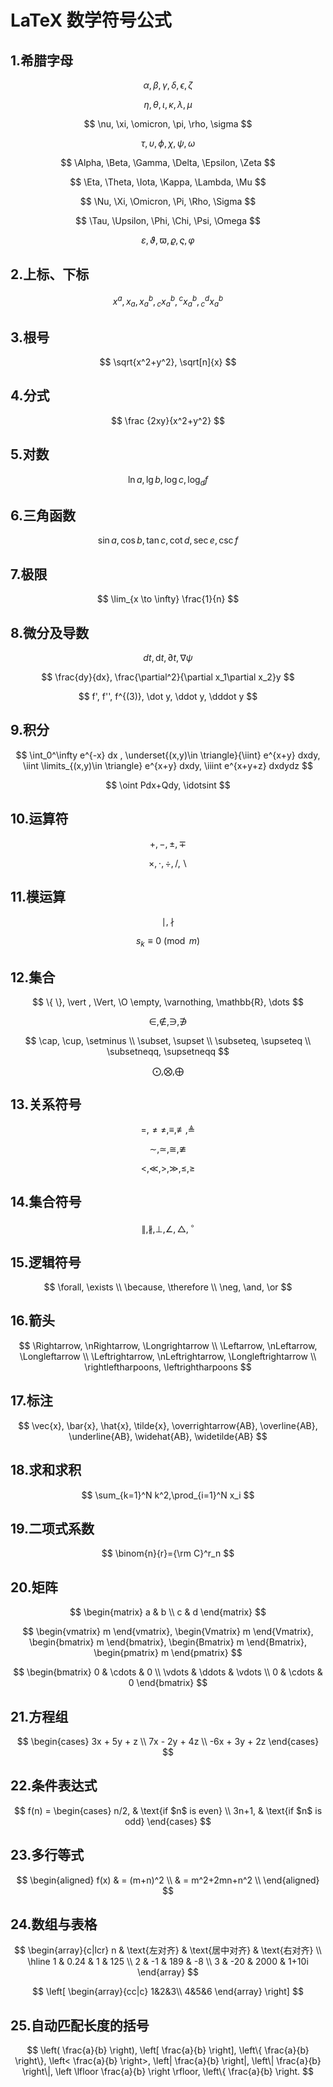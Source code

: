 # LaTeX 数学符号公式

## 1.希腊字母

$$
\alpha, \beta, \gamma, \delta, \epsilon, \zeta
$$

$$
\eta, \theta, \iota, \kappa, \lambda, \mu
$$

$$
\nu, \xi, \omicron, \pi, \rho, \sigma
$$

$$
\tau, \upsilon, \phi, \chi, \psi, \omega
$$

$$
\Alpha, \Beta, \Gamma, \Delta, \Epsilon, \Zeta
$$

$$
\Eta, \Theta, \Iota, \Kappa, \Lambda, \Mu
$$

$$
\Nu, \Xi, \Omicron, \Pi, \Rho, \Sigma
$$

$$
\Tau, \Upsilon, \Phi, \Chi, \Psi, \Omega
$$

$$
\varepsilon, \vartheta, \varpi, \varrho, \varsigma, \varphi
$$

## 2.上标、下标

$$
x^a,
x_a,
x^b_a,
{}_cx_a^b,
{}^cx_a^b,
{}_c^dx_a^b
$$

## 3.根号

$$
\sqrt{x^2+y^2}, \sqrt[n]{x}
$$

## 4.分式

$$
\frac {2xy}{x^2+y^2}
$$

## 5.对数

$$
\ln a, \lg b, \log c, \log_{d}f
$$

## 6.三角函数

$$
\sin a, \cos b, \tan c, \cot d, \sec e, \csc f
$$

## 7.极限

$$
\lim_{x \to \infty} \frac{1}{n}
$$

## 8.微分及导数

$$
dt, \mathrm{d}t, \partial t, \nabla\psi
$$

$$
\frac{dy}{dx},
\frac{\partial^2}{\partial x_1\partial x_2}y
$$

$$
f', f'', f^{(3)}, \dot y, \ddot y, \dddot y
$$

## 9.积分

$$
\int_0^\infty e^{-x} dx ,
\underset{(x,y)\in \triangle}{\iint} e^{x+y} dxdy,
\iint \limits_{(x,y)\in \triangle} e^{x+y} dxdy,
\iiint e^{x+y+z} dxdydz
$$

$$
\oint Pdx+Qdy, \idotsint
$$

## 10.运算符

$$
   +, -, \pm, \mp
$$

$$
\times, \cdot, \div, /, \backslash
$$

## 11.模运算

$$
\mid, \nmid
$$

$$
s_k \equiv 0 \pmod{m}
$$

## 12.集合

$$
\{ \}, \vert , \Vert, \O \empty, \varnothing, \mathbb{R}, \dots
$$

$$
\in, \not\in, \ni, \not\ni
$$

$$
\cap, \cup, \setminus \\
\subset, \supset \\
\subseteq, \supseteq \\
\subsetneqq, \supsetneqq
$$

$$
\bigodot, \bigotimes, \bigoplus
$$

## 13.关系符号

$$
=, \ne \neq, \equiv, \not\equiv, \triangleq
$$

$$
\sim, \simeq, \cong, \ncong
$$

$$
<, \ll, >, \gg, \leq, \geq
$$

## 14.集合符号

$$
\parallel, \nparallel, \perp, \angle, \triangle, {}^\circ
$$

## 15.逻辑符号

$$
\forall, \exists \\
\because, \therefore \\
\neg, \and, \or
$$

## 16.箭头

$$
\Rightarrow, \nRightarrow, \Longrightarrow \\
\Leftarrow, \nLeftarrow, \Longleftarrow \\
\Leftrightarrow, \nLeftrightarrow, \Longleftrightarrow \\
\rightleftharpoons, \leftrightharpoons
$$

## 17.标注

$$
\vec{x}, \bar{x}, \hat{x}, \tilde{x},
\overrightarrow{AB}, \overline{AB}, \underline{AB}, \widehat{AB}, \widetilde{AB}
$$

## 18.求和求积

$$
\sum_{k=1}^N k^2,\prod_{i=1}^N x_i
$$

## 19.二项式系数

$$
\binom{n}{r}={\rm C}^r_n
$$

## 20.矩阵

$$
\begin{matrix}
a & b \\
c & d
\end{matrix}
$$

$$
\begin{vmatrix} m \end{vmatrix},
\begin{Vmatrix} m \end{Vmatrix},
\begin{bmatrix} m \end{bmatrix},
\begin{Bmatrix} m \end{Bmatrix},
\begin{pmatrix} m \end{pmatrix}
$$

$$
\begin{bmatrix}
0      & \cdots & 0      \\
\vdots & \ddots & \vdots \\
0      & \cdots & 0
\end{bmatrix}
$$

## 21.方程组

$$
\begin{cases}
3x + 5y +  z \\
7x - 2y + 4z \\
-6x + 3y + 2z
\end{cases}
$$

## 22.条件表达式

$$
f(n) =
\begin{cases}
n/2,  & \text{if $n$ is even} \\
3n+1, & \text{if $n$ is odd}
\end{cases}
$$

## 23.多行等式

$$
\begin{aligned}
f(x) & = (m+n)^2 \\
     & = m^2+2mn+n^2 \\
\end{aligned}
$$

## 24.数组与表格

$$
\begin{array}{c|lcr}
n & \text{左对齐} & \text{居中对齐} & \text{右对齐} \\
\hline
1 & 0.24 & 1 & 125 \\
2 & -1 & 189 & -8 \\
3 & -20 & 2000 & 1+10i
\end{array}
$$

$$
\left[
    \begin{array}{cc|c}
      1&2&3\\
      4&5&6
    \end{array}
\right]
$$

## 25.自动匹配长度的括号

$$
\left( \frac{a}{b} \right),
\left[ \frac{a}{b} \right],
\left\{ \frac{a}{b} \right\},
\left< \frac{a}{b} \right>,
\left| \frac{a}{b} \right|,
\left\| \frac{a}{b} \right\|,
\left \lfloor \frac{a}{b} \right \rfloor,
\left\{ \frac{a}{b} \right.
$$

